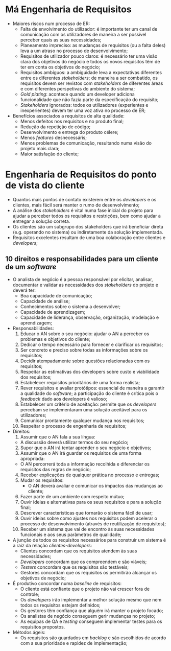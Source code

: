 # Má Engenharia de Requisitos
- Maiores riscos num processo de ER:
  - Falta de envolvimento do utilizador: é importante ter um canal de comunicação com os utilizadores de maneira a ser possível perceber quais as suas necessidades;
  - Planeamento impreciso: as mudanças de requisitos (ou a falta deles) leva a um atraso no processo de desenvolvimento;
  - Requisitos de utilizador pouco claros: é necessário ter uma visão clara dos objetivos do negócio e todos os novos requisitos têm de ter em conta os objetivos do negócio;
  - Requisitos ambíguos: a ambiguidade leva a expectativas diferentes entre os diferentes *stakeholders*; de maneira a ser combatido, os requisitos devem ser revistos com *stakeholders* de diferentes áreas e com diferentes perspetivas do ambiente do sistema;
  - *Gold plating*: acontece quando um developer adiciona funcionalidade que não fazia parte da especificação do requisito;
  - *Stakeholders* ignorados: todos os utilizadores (experientes e inexperientes) devem ter uma voz ativa no processo de ER;
- Benefícios associados a requisitos de alta qualidade:
  - Menos defeitos nos requisitos e no produto final;
  - Redução da repetição de código;
  - Desenvolvimento e entrega do produto célere;
  - Menos *features* desnecessáris;
  - Menos problemas de comunicação, resultando numa visão do projeto mais clara;
  - Maior satisfação do cliente;

# Engenharia de Requisitos do ponto de vista do cliente
- Quantos mais pontos de contato existerem entre os *developers* e os clientes, mais fácil será manter o rumo de desenvolvimento;
- A análise dos *stakeholders* é vital numa fase inicial do projeto para ajudar a perceber todos os requisitos e restrições, bem como ajudar a entregar a solução correta.
- Os clientes são um subgrupo dos stakeholders que irá beneficiar direta (e.g. operando no sistema) ou indiretamente da solução implementada.
- Requisitos excelentes resultam de uma boa colaboração entre clientes e *developers*;

## 10 direitos e responsabilidades para um cliente de um *software*
- O analista de negócio é a pessoa responsável por elicitar, analisar, documentar e validar as necessidades dos *stakeholders* do projeto e deverá ter:
  - Boa capacidade de comunicação;
  - Capacidade de análise;
  - Conhecimentos sobre o sistema a desenvolver;
  - Capacidade de aprendizagem;
  - Capacidade de liderança, observação, organização, modelação e aprendizagem;
- Responsabilidades:
  1. Educar o AN sobre o seu negócio: ajudar o AN a perceber os problemas e objetivos do cliente;
  2. Dedicar o tempo necessário para fornecer e clarificar os requisitos;
  3. Ser concreto e preciso sobre todas as informações sobre os requisitos;
  4. Decidir atempadamente sobre questões relacionadas com os requisitos;
  5. Respeitar as estimativas dos developers sobre custo e viabilidade dos requisitos;
  6. Estabelecer requisitos prioritários de uma forma realista;
  7. Rever requisitos e avaliar protótipos: essencial de maneira a garantir a qualidade do *software*; a participação do cliente é crítica pois o *feedback* dado aos developers é valioso;
  8. Estabelecer um critério de aceitação: permite que os *developers* percebam se implementaram uma solução aceitável para os utilizadores;
  9.  Comunicar prontamente qualquer mudança nos requisitos;
  11. Respeitar o processo de engenharia de requisitos;
- Direitos:
  1. Assumir que o AN fala a sua língua:
    - A discussão deverá utilizar termos do seu negócio;
  2. Supor que o AN irá tentar aprender o seu negócio e objetivos;
  3. Assumir que o AN irá guardar os requisitos de uma forma apropriada:
    - O AN percorrerá toda a informação recolhida e diferenciar os requisitos das regras de negócio;
  4. Receber explicações de qualquer prática no processo e entregas;
  5. Mudar os requisitos:
     - O AN deverá avaliar e comunicar os impactos das mudanças ao cliente;
  6. Fazer parte de um ambiente com respeito mútuo;
  7. Ouvir ideias e alternativas para os seus requisitos e para a solução final;
  8.  Descrever características que tornarão o sistema fácil de usar;
  9.  Ouvir ideias sobre como ajustes nos requisitos podem acelerar o processo de desenvolvimento (através de reutilização de requisitos);
  10. Receber um sistema que vai de encontro às suas necessidades funcionais e aos seus parâmetros de qualidade;
- A junção de todos os requisitos necessários para construir um sistema é a raiz da relação *clientes-developers*:
  - Clientes concordam que os requisitos atendem às suas necessidades;
  - *Developers* concordam que os compreendem e são viáveis;
  - *Testers* concordam que os requisitos são testáveis;
  - Gestores concordam que os requisitos os permitirão alcançar os objetivos de negócio;
- É produtivo concordar numa *baseline* de requisitos:
  - O cliente está confiante que o projeto não vai crescer fora de controle;
  - Os *developers* irão implementar a melhor solução mesmo que nem todos os requisitos estejam definidos;
  - Os gestores têm confiança que alguém irá manter o projeto focado;
  - Os analistas de negócio conseguem gerir mudanças no projeto;
  - As equipas de QA e *testing* conseguem implementar testes para os requisitos propostos.
- Métodos ágeis:
  - Os requisitos são guardados em *backlog* e são escolhidos de acordo com a sua prioridade e rapidez de implementação;
